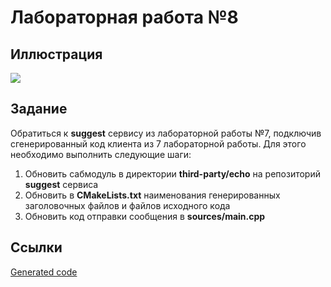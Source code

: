 # Лабораторная работа №8

## Иллюстрация 

[![](https://mermaid.ink/img/eyJjb2RlIjoic2VxdWVuY2VEaWFncmFtXG4gICAgQ2xpZW50LT4-U2VydmVyOiBjYWxsIEhlbGxvKEhlbGxvUmVxdWVzdHsnd29ybGQnfSlcbiAgICBTZXJ2ZXItPj5DbGllbnQ6IEhlbGxvUmVzcG9uc2V7J0hlbGxvIHdvcmxkJ31cbiAgICAgICAgICAgICIsIm1lcm1haWQiOnsidGhlbWUiOiJkZWZhdWx0In0sInVwZGF0ZUVkaXRvciI6ZmFsc2V9)](https://mermaid-js.github.io/mermaid-live-editor/#/edit/eyJjb2RlIjoic2VxdWVuY2VEaWFncmFtXG4gICAgQ2xpZW50LT4-U2VydmVyOiBjYWxsIEhlbGxvKEhlbGxvUmVxdWVzdHsnd29ybGQnfSlcbiAgICBTZXJ2ZXItPj5DbGllbnQ6IEhlbGxvUmVzcG9uc2V7J0hlbGxvIHdvcmxkJ31cbiAgICAgICAgICAgICIsIm1lcm1haWQiOnsidGhlbWUiOiJkZWZhdWx0In0sInVwZGF0ZUVkaXRvciI6ZmFsc2V9)

## Задание

Обратиться к **suggest** сервису из лабораторной работы №7, подключив сгенерированный код клиента из 7 лабораторной работы.
Для этого необходимо выполнить следующие шаги:
1. Обновить сабмодуль в директории **third-party/echo** на репозиторий **suggest** сервиса
2. Обновить в **CMakeLists.txt** наименования генерированных заголовочных файлов и файлов исходного кода
3. Обновить код отправки сообщения в **sources/main.cpp**

## Ссылки

[Generated code](https://github.com/bmstu-iu8-cpp-sem-3/lab-07-grpc-service/tree/master/ccpkg)
